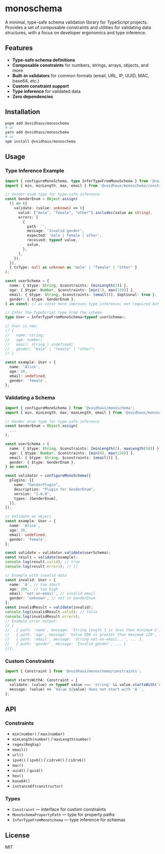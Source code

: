 # monoschema

A minimal, type-safe schema validation library for TypeScript projects. Provides a set of composable constraints and utilities for validating data structures, with a focus on developer ergonomics and type inference.

## Features

- **Type-safe schema definitions**
- **Composable constraints** for numbers, strings, arrays, objects, and more
- **Built-in validators** for common formats (email, URL, IP, UUID, MAC, base64, etc.)
- **Custom constraint support**
- **Type inference** for validated data
- **Zero dependencies**

## Installation

```sh
pnpm add @voidhaus/monoschema
# or
yarn add @voidhaus/monoschema
# or
npm install @voidhaus/monoschema
```

## Usage


### Type Inference Example

```ts
import { configureMonoSchema, type InferTypeFromMonoSchema } from '@voidhaus/monoschema';
import { min, minLength, max, email } from '@voidhaus/monoschema/constraints';

// Gender enum type for type-safe inference
const GenderEnum = Object.assign(
  () => ({
    validate: (value: unknown) => ({
      valid: ["male", "female", "other"].includes(value as string),
      errors: [
        {
          path: '',
          message: 'Invalid gender',
          expected: 'male | female | other',
          received: typeof value,
          value,
        },
      ],
    }),
  }),
  { tsType: null as unknown as "male" | "female" | "other" }
);

const userSchema = {
  name: { $type: String, $constraints: [minLength(2)] },
  age: { $type: Number, $constraints: [min(1), max(120)] },
  email: { $type: String, $constraints: [email()], $optional: true },
  gender: { $type: GenderEnum },
} as const; // as const here improves type inference; not required but recommended

// Infer the TypeScript type from the schema
type User = InferTypeFromMonoSchema<typeof userSchema>;

// User is now:
// {
//   name: string;
//   age: number;
//   email: string | undefined;
//   gender: "male" | "female" | "other";
// }

const example: User = {
  name: 'Alice',
  age: 30,
  email: undefined,
  gender: 'female',
};
```

### Validating a Schema

```ts
import { configureMonoSchema } from '@voidhaus/monoschema';
import { min, minLength, max, maxLength, email } from '@voidhaus/monoschema/constraints';

// Gender enum type for type-safe inference
const GenderEnum = Object.assign(
  ...
);

const userSchema = {
  name: { $type: String, $constraints: [minLength(2), maxLength(50)] },
  age: { $type: Number, $constraints: [min(0), max(120)] },
  email: { $type: String, $constraints: [email()] },
  gender: { $type: GenderEnum },
} as const;

const validator = configureMonoSchema({
  plugins: [{
    name: "GenderPlugin",
    description: "Plugin for GenderEnum",
    version: "1.0.0",
    types: [GenderEnum],
  }],
});

// Validate an object
const example: User = {
  name: 'Alice',
  age: 30,
  email: undefined,
  gender: 'female',
};

const validate = validator.validate(userSchema);
const result = validate(example);
console.log(result.valid); // true
console.log(result.errors); // []

// Example with invalid data
const invalid: User = {
  name: 'A', // too short
  age: 200,  // too high
  email: 'not-an-email', // invalid email
  gender: 'unknown', // not in GenderEnum
};
const invalidResult = validate(invalid);
console.log(invalidResult.valid); // false
console.log(invalidResult.errors);
// Example error output:
// [
//   { path: 'name', message: 'String length 1 is less than minimum 2', ... },
//   { path: 'age', message: 'Value 200 is greater than maximum 120', ... },
//   { path: 'email', message: 'String not-an-email...', ... },
//   { path: 'gender', message: 'Invalid gender', ... }
//];
```

### Custom Constraints

```ts
import { Constraint } from '@voidhaus/monoschema/constraints';

const startsWithA: Constraint = {
  validate: (value) => typeof value === 'string' && value.startsWith('A'),
  message: (value) => `Value ${value} does not start with 'A'`,
};
```

## API

### Constraints

- `min(number)` / `max(number)`
- `minLength(number)` / `maxLength(number)`
- `regex(RegExp)`
- `email()`
- `url()`
- `ipv4()` / `ipv6()` / `cidrv4()` / `cidrv6()`
- `mac()`
- `uuid()` / `guid()`
- `hex()`
- `base64()`
- `instanceOf(constructor)`

### Types

- `Constraint` — interface for custom constraints
- `MonoSchemaPropertyPath` — type for property paths
- `InferTypeFromMonoSchema` — type inference for schemas

## License

MIT
